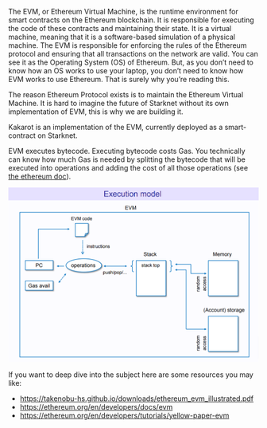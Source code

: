 The EVM, or Ethereum Virtual Machine, is the runtime environment for smart
contracts on the Ethereum blockchain. It is responsible for executing the code
of these contracts and maintaining their state. It is a virtual machine, meaning
that it is a software-based simulation of a physical machine. The EVM is
responsible for enforcing the rules of the Ethereum protocol and ensuring that
all transactions on the network are valid. You can see it as the Operating
System (OS) of Ethereum. But, as you don’t need to know how an OS works to use
your laptop, you don’t need to know how EVM works to use Ethereum. That is
surely why you’re reading this.

The reason Ethereum Protocol exists is to maintain the Ethereum Virtual Machine.
It is hard to imagine the future of Starknet without its own implementation of
EVM, this is why we are building it.

Kakarot is an implementation of the EVM, currently deployed as a smart-contract
on Starknet.

EVM executes bytecode. Executing bytecode costs Gas. You technically can know
how much Gas is needed by splitting the bytecode that will be executed into
operations and adding the cost of all those operations (see
[the ethereum doc](https://ethereum.org/en/developers/docs/evm/opcodes)).

![EVM execution model](img/evm_exec_model.png)

If you want to deep dive into the subject here are some resources you may like:

- https://takenobu-hs.github.io/downloads/ethereum_evm_illustrated.pdf
- https://ethereum.org/en/developers/docs/evm
- https://ethereum.org/en/developers/tutorials/yellow-paper-evm
